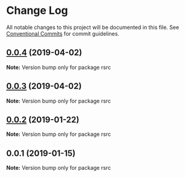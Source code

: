 # Change Log

All notable changes to this project will be documented in this file.
See [Conventional Commits](https://conventionalcommits.org) for commit guidelines.

## [0.0.4](https://github.com/signalsciences/rsrc/compare/rsrc@0.0.3...rsrc@0.0.4) (2019-04-02)

**Note:** Version bump only for package rsrc





## [0.0.3](https://github.com/signalsciences/rsrc/compare/rsrc@0.0.2...rsrc@0.0.3) (2019-04-02)

**Note:** Version bump only for package rsrc





## [0.0.2](https://github.com/signalsciences/rsrc/compare/rsrc@0.0.1...rsrc@0.0.2) (2019-01-22)

**Note:** Version bump only for package rsrc





## 0.0.1 (2019-01-15)

**Note:** Version bump only for package rsrc

